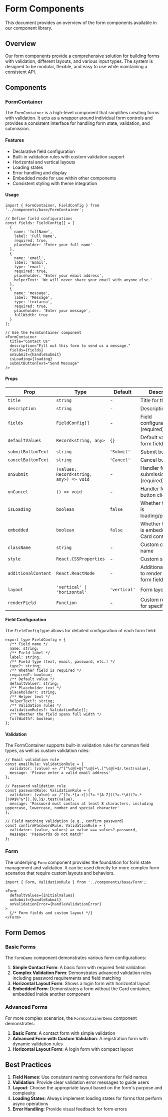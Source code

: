 # Form Components

This document provides an overview of the form components available in our component library.

## Overview

Our form components provide a comprehensive solution for building forms with validation, different layouts, and various input types. The system is designed to be modular, flexible, and easy to use while maintaining a consistent API.

## Components

### FormContainer

The `FormContainer` is a high-level component that simplifies creating forms with validation. It acts as a wrapper around individual form controls and provides a consistent interface for handling form state, validation, and submission.

#### Features

- Declarative field configuration
- Built-in validation rules with custom validation support
- Horizontal and vertical layouts
- Loading states
- Error handling and display
- Embedded mode for use within other components
- Consistent styling with theme integration

#### Usage

```tsx
import { FormContainer, FieldConfig } from '../components/base/FormContainer';

// Define field configurations
const fields: FieldConfig[] = [
  {
    name: 'fullName',
    label: 'Full Name',
    required: true,
    placeholder: 'Enter your full name'
  },
  {
    name: 'email',
    label: 'Email',
    type: 'email',
    required: true,
    placeholder: 'Enter your email address',
    helperText: 'We will never share your email with anyone else.'
  },
  {
    name: 'message',
    label: 'Message',
    type: 'textarea',
    required: true,
    placeholder: 'Enter your message',
    fullWidth: true
  }
];

// Use the FormContainer component
<FormContainer
  title="Contact Us"
  description="Fill out this form to send us a message."
  fields={fields}
  onSubmit={handleSubmit}
  isLoading={loading}
  submitButtonText="Send Message"
/>
```

#### Props

| Prop | Type | Default | Description |
|------|------|---------|-------------|
| `title` | `string` | - | Title for the form |
| `description` | `string` | - | Description text |
| `fields` | `FieldConfig[]` | - | Field configurations (required) |
| `defaultValues` | `Record<string, any>` | `{}` | Default values for form fields |
| `submitButtonText` | `string` | `'Submit'` | Submit button text |
| `cancelButtonText` | `string` | `'Cancel'` | Cancel button text |
| `onSubmit` | `(values: Record<string, any>) => void` | - | Handler for form submission (required) |
| `onCancel` | `() => void` | - | Handler for cancel button click |
| `isLoading` | `boolean` | `false` | Whether the form is loading/processing |
| `embedded` | `boolean` | `false` | Whether the form is embedded (no Card container) |
| `className` | `string` | - | Custom class name |
| `style` | `React.CSSProperties` | - | Custom style |
| `additionalContent` | `React.ReactNode` | - | Additional content to render after form fields |
| `layout` | `'vertical' \| 'horizontal'` | `'vertical'` | Form layout |
| `renderField` | `Function` | - | Custom renderer for specific fields |

#### Field Configuration

The `FieldConfig` type allows for detailed configuration of each form field:

```tsx
export type FieldConfig = {
  /** Field name */
  name: string;
  /** Field label */
  label: string;
  /** Field type (text, email, password, etc.) */
  type?: string;
  /** Whether field is required */
  required?: boolean;
  /** Default value */
  defaultValue?: string;
  /** Placeholder text */
  placeholder?: string;
  /** Helper text */
  helperText?: string;
  /** Validation rules */
  validationRules?: ValidationRule[];
  /** Whether the field spans full width */
  fullWidth?: boolean;
};
```

#### Validation

The FormContainer supports built-in validation rules for common field types, as well as custom validation rules:

```tsx
// Email validation rule
const emailRule: ValidationRule = {
  validator: (value) => /^[^\s@]+@[^\s@]+\.[^\s@]+$/.test(value),
  message: 'Please enter a valid email address'
};

// Password validation rule
const passwordRule: ValidationRule = {
  validator: (value) => /^(?=.*[a-z])(?=.*[A-Z])(?=.*\d)(?=.*[!@#$%^&*]).{8,}$/.test(value),
  message: 'Password must contain at least 8 characters, including uppercase, lowercase, number and special character'
};

// Field matching validation (e.g., confirm password)
const confirmPasswordRule: ValidationRule = {
  validator: (value, values) => value === values?.password,
  message: 'Passwords do not match'
};
```

### Form

The underlying `Form` component provides the foundation for form state management and validation. It can be used directly for more complex form scenarios that require custom layouts and behaviors.

```tsx
import { Form, ValidationRule } from '../components/base/Form';

<Form
  defaultValues={initialValues}
  onSubmit={handleSubmit}
  onValidationError={handleValidationError}
>
  {/* Form fields and custom layout */}
</Form>
```

## Form Demos

### Basic Forms

The `FormDemo` component demonstrates various form configurations:

1. **Simple Contact Form**: A basic form with required field validation
2. **Complex Validation Form**: Demonstrates advanced validation rules including password requirements and field matching
3. **Horizontal Layout Form**: Shows a login form with horizontal layout
4. **Embedded Form**: Demonstrates a form without the Card container, embedded inside another component

### Advanced Forms

For more complex scenarios, the `FormContainerDemo` component demonstrates:

1. **Basic Form**: A contact form with simple validation
2. **Advanced Form with Custom Validation**: A registration form with dynamic validation rules
3. **Horizontal Layout Form**: A login form with compact layout

## Best Practices

1. **Field Names**: Use consistent naming conventions for field names
2. **Validation**: Provide clear validation error messages to guide users
3. **Layout**: Choose the appropriate layout based on the form's purpose and complexity
4. **Loading States**: Always implement loading states for forms that perform async operations
5. **Error Handling**: Provide visual feedback for form errors 